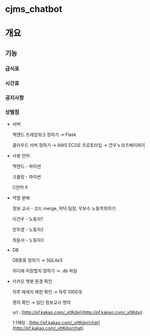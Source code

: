 # cjms_chatbot

# 개요

## 기능

### 급식표     
### 시간표      
### 공지사항
### 상벌점


- 서버
    
    백엔드 프레임워크 정하기 → Flask
    
    클라우드 서버 정하기  → AWS EC2로 프로토타입 → 건우’s 라즈베리파이
    
- 사용 언어
    
    백엔드 - 파이썬
    
    크롤링 - 파이썬
    
    C언어 X
    
- 역할 분배
    
    정보 교사 - 코드 merge, 악덕 팀장, 무보수 노동착취하기
    
    이건우 - 노동자1
    
    민두영 - 노동자2
    
    최윤서 - 노동자3
    
- DB
    
    DB종류 정하기   → SQLite3
    
    어디에 저장할지 정하기 → .db 파일
    
- 카카오 챗봇 환경 확인
    
    하루 메세지 제한 확인  → 하루 1000개
    
    명의 확인  → 일단 정보교사 명의
    
    url : [http://pf.kakao.com/_xltKdxj](http://pf.kakao.com/_xltKdxj)
    
    1:1채팅 : [http://pf.kakao.com/_xltKdxj/chat](http://pf.kakao.com/_xltKdxj/chat)
